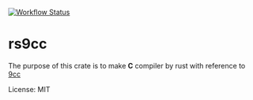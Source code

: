 [![Workflow Status](https://github.com/illumination-k/graph-clustering-rs/workflows/Rust/badge.svg)](https://github.com/illumination-k/graph-clustering-rs/actions?query=workflow%3A%22Rust%22)

# rs9cc

The purpose of this crate is to make **C** compiler by rust with reference to [9cc](www.sigbus.info/compilerbook)

License: MIT

